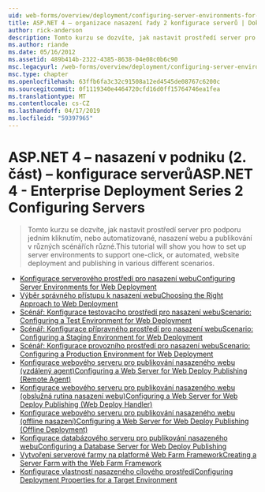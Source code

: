 ```yaml
---
uid: web-forms/overview/deployment/configuring-server-environments-for-web-deployment/index
title: ASP.NET 4 – organizace nasazení řady 2 konfigurace serverů | Dokumentace Microsoftu
author: rick-anderson
description: Tomto kurzu se dozvíte, jak nastavit prostředí server pro podporu jedním kliknutím, nebo automatizované, nasazení webu a publikování v různých různých scen...
ms.author: riande
ms.date: 05/16/2012
ms.assetid: 489b414b-2322-4385-8638-04e08c0b6c90
msc.legacyurl: /web-forms/overview/deployment/configuring-server-environments-for-web-deployment
msc.type: chapter
ms.openlocfilehash: 63ffb6fa3c32c91508a12ed4545de08767c6200c
ms.sourcegitcommit: 0f1119340e4464720cfd16d0ff15764746ea1fea
ms.translationtype: MT
ms.contentlocale: cs-CZ
ms.lasthandoff: 04/17/2019
ms.locfileid: "59397965"
---
```

# <a name="aspnet-4---enterprise-deployment-series-2-configuring-servers"></a><span data-ttu-id="ad43b-103">ASP.NET 4 – nasazení v podniku (2. část) – konfigurace serverů</span><span class="sxs-lookup"><span data-stu-id="ad43b-103">ASP.NET 4 - Enterprise Deployment Series 2 Configuring Servers</span></span>

> <span data-ttu-id="ad43b-104">Tomto kurzu se dozvíte, jak nastavit prostředí server pro podporu jedním kliknutím, nebo automatizované, nasazení webu a publikování v různých scénářích různé.</span><span class="sxs-lookup"><span data-stu-id="ad43b-104">This tutorial will show you how to set up server environments to support one-click, or automated, website deployment and publishing in various different scenarios.</span></span>


- [<span data-ttu-id="ad43b-105">Konfigurace serverového prostředí pro nasazení webu</span><span class="sxs-lookup"><span data-stu-id="ad43b-105">Configuring Server Environments for Web Deployment</span></span>](configuring-server-environments-for-web-deployment.md)
- [<span data-ttu-id="ad43b-106">Výběr správného přístupu k nasazení webu</span><span class="sxs-lookup"><span data-stu-id="ad43b-106">Choosing the Right Approach to Web Deployment</span></span>](choosing-the-right-approach-to-web-deployment.md)
- [<span data-ttu-id="ad43b-107">Scénář: Konfigurace testovacího prostředí pro nasazení webu</span><span class="sxs-lookup"><span data-stu-id="ad43b-107">Scenario: Configuring a Test Environment for Web Deployment</span></span>](scenario-configuring-a-test-environment-for-web-deployment.md)
- [<span data-ttu-id="ad43b-108">Scénář: Konfigurace přípravného prostředí pro nasazení webu</span><span class="sxs-lookup"><span data-stu-id="ad43b-108">Scenario: Configuring a Staging Environment for Web Deployment</span></span>](scenario-configuring-a-staging-environment-for-web-deployment.md)
- [<span data-ttu-id="ad43b-109">Scénář: Konfigurace provozního prostředí pro nasazení webu</span><span class="sxs-lookup"><span data-stu-id="ad43b-109">Scenario: Configuring a Production Environment for Web Deployment</span></span>](scenario-configuring-a-production-environment-for-web-deployment.md)
- [<span data-ttu-id="ad43b-110">Konfigurace webového serveru pro publikování nasazeného webu (vzdálený agent)</span><span class="sxs-lookup"><span data-stu-id="ad43b-110">Configuring a Web Server for Web Deploy Publishing (Remote Agent)</span></span>](configuring-a-web-server-for-web-deploy-publishing-remote-agent.md)
- [<span data-ttu-id="ad43b-111">Konfigurace webového serveru pro publikování nasazeného webu (obslužná rutina nasazení webu)</span><span class="sxs-lookup"><span data-stu-id="ad43b-111">Configuring a Web Server for Web Deploy Publishing (Web Deploy Handler)</span></span>](configuring-a-web-server-for-web-deploy-publishing-web-deploy-handler.md)
- [<span data-ttu-id="ad43b-112">Konfigurace webového serveru pro publikování nasazeného webu (offline nasazení)</span><span class="sxs-lookup"><span data-stu-id="ad43b-112">Configuring a Web Server for Web Deploy Publishing (Offline Deployment)</span></span>](configuring-a-web-server-for-web-deploy-publishing-offline-deployment.md)
- [<span data-ttu-id="ad43b-113">Konfigurace databázového serveru pro publikování nasazeného webu</span><span class="sxs-lookup"><span data-stu-id="ad43b-113">Configuring a Database Server for Web Deploy Publishing</span></span>](configuring-a-database-server-for-web-deploy-publishing.md)
- [<span data-ttu-id="ad43b-114">Vytvoření serverové farmy na platformě Web Farm Framework</span><span class="sxs-lookup"><span data-stu-id="ad43b-114">Creating a Server Farm with the Web Farm Framework</span></span>](creating-a-server-farm-with-the-web-farm-framework.md)
- [<span data-ttu-id="ad43b-115">Konfigurace vlastností nasazeného cílového prostředí</span><span class="sxs-lookup"><span data-stu-id="ad43b-115">Configuring Deployment Properties for a Target Environment</span></span>](configuring-deployment-properties-for-a-target-environment.md)
